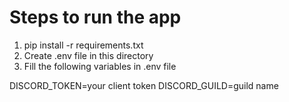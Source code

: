 # Steps to run the app

1. pip install -r requirements.txt
2. Create .env file in this directory
3. Fill the following variables in .env file

 DISCORD_TOKEN=your client token
 DISCORD_GUILD=guild name
